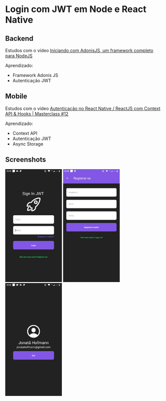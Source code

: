 # Login com JWT em Node e React Native


## Backend
Estudos com o vídeo [Iniciando com AdonisJS, um framework completo para NodeJS](https://www.youtube.com/watch?v=aysgHRmzG3w)

Aprendizado:
- Framework Adonis JS
- Autenticação JWT

## Mobile
Estudos com o vídeo [Autenticação no React Native / ReactJS com Context API & Hooks | Masterclass #12](https://youtu.be/KISMYYXSIX8)

Aprendizado:
- Context API
- Autenticação JWT
- Async Storage

## Screenshots
<div>
   <img src="./.github/Login.png" width="180">
   <img src="./.github/Register.png" width="180">
   <img src="./.github/Dashboard.png" width="180">
</div>